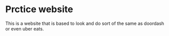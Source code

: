 # Prctice website
This is a website that is based to look and do sort of the same as doordash or even uber eats.
